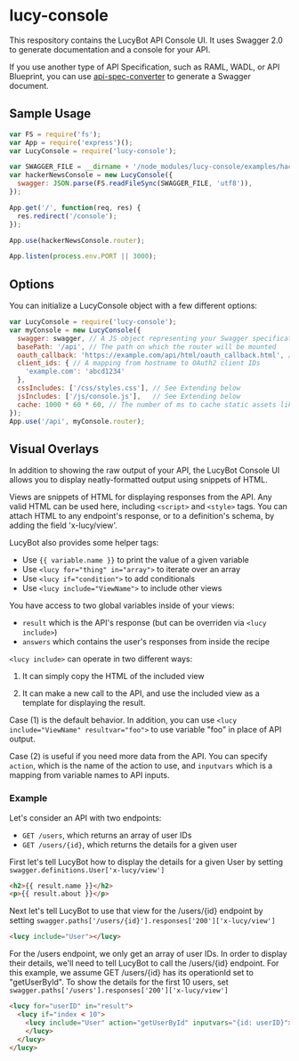# lucy-console

This respository contains the LucyBot API Console UI. It uses Swagger 2.0 to generate documentation and a console for your API.

If you use another type of API Specification, such as RAML, WADL, or API Blueprint, you can use [api-spec-converter](/lucybot/api-spec-converter) to generate a Swagger document.

## Sample Usage
```js
var FS = require('fs');
var App = require('express')();
var LucyConsole = require('lucy-console');

var SWAGGER_FILE = __dirname + '/node_modules/lucy-console/examples/hacker_news.json';
var hackerNewsConsole = new LucyConsole({
  swagger: JSON.parse(FS.readFileSync(SWAGGER_FILE, 'utf8')),
});

App.get('/', function(req, res) {
  res.redirect('/console');
});

App.use(hackerNewsConsole.router);

App.listen(process.env.PORT || 3000);
```

## Options
You can initialize a LucyConsole object with a few different options:
```js
var LucyConsole = require('lucy-console');
var myConsole = new LucyConsole({
  swagger: swagger, // A JS object representing your Swagger specification
  basePath: '/api', // The path on which the router will be mounted
  oauth_callback: 'https://example.com/api/html/oauth_callback.html', // The URL that the user will be redirected to after authorization. A default callback page is provided at /{basePath}/html/oauth_callback.html
  client_ids: { // A mapping from hostname to OAuth2 client IDs
    'example.com': 'abcd1234'
  },
  cssIncludes: ['/css/styles.css'], // See Extending below
  jsIncludes: ['/js/console.js'],   // See Extending below
  cache: 1000 * 60 * 60, // The number of ms to cache static assets like JS and CSS
});
App.use('/api', myConsole.router);
```

## Visual Overlays
In addition to showing the raw output of your API, the LucyBot Console UI allows you to display neatly-formatted output using snippets of HTML.

Views are snippets of HTML for displaying responses from the API. Any valid HTML can be used here, including ```<script>``` and ```<style>``` tags.  You can attach HTML to any endpoint's response, or to a definition's schema, by adding the field 'x-lucy/view'.

LucyBot also provides some helper tags:
* Use ```{{ variable.name }}``` to print the value of a given variable
* Use ```<lucy for="thing" in="array">``` to iterate over an array
* Use ```<lucy if="condition">``` to add conditionals
* Use ```<lucy include="ViewName">``` to include other views

You have access to two global variables inside of your views:
* ```result``` which is the API's response (but can be overriden via ```<lucy include>```)
* ```answers``` which contains the user's responses from inside the recipe

```<lucy include>``` can operate in two different ways:

1. It can simply copy the HTML of the included view

2. It can make a new call to the API, and use the included view as a template for displaying the result.

Case (1) is the default behavior. In addition, you can use ```<lucy include="ViewName" resultvar="foo">``` to use variable "foo" in place of API output.

Case (2) is useful if you need more data from the API. You can specify ```action```, which is the name of the action to use, and ```inputvars``` which is a mapping from variable names to API inputs.

### Example
Let's consider an API with two endpoints:
* ```GET /users```, which returns an array of user IDs
* ```GET /users/{id}```, which returns the details for a given user

First let's tell LucyBot how to display the details for a given User by setting
``` swagger.definitions.User['x-lucy/view'] ```

```html
<h2>{{ result.name }}</h2>
<p>{{ result.about }}</p>
```

Next let's tell LucyBot to use that view for the /users/{id} endpoint by setting
``` swagger.paths['/users/{id}'].responses['200']['x-lucy/view'] ```

```html
<lucy include="User"></lucy>
```

For the /users endpoint, we only get an array of user IDs. In order to display their details, we'll need to tell LucyBot to call the /users/{id} endpoint. For this example, we assume GET /users/{id} has its operationId set to "getUserById". To show the details for the first 10 users, set
``` swagger.paths['/users'].responses['200']['x-lucy/view'] ```

```html
<lucy for="userID" in="result">
  <lucy if="index < 10">
    <lucy include="User" action="getUserById" inputvars="{id: userID}">
    </lucy>
  </lucy>
</lucy>
```


